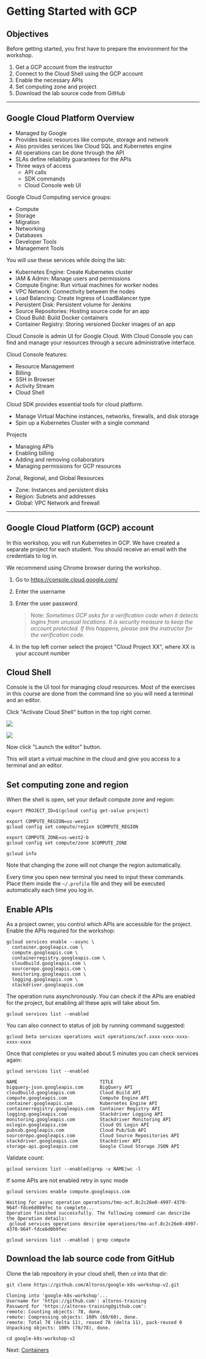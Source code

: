 # Getting Started with GCP

## Objectives

Before getting started, you first have to prepare the environment for the workshop.

1. Get a GCP account from the instructor
1. Connect to the Cloud Shell using the GCP account
1. Enable the necessary APIs
1. Set computing zone and project
1. Download the lab source code from GitHub

---

## Google Cloud Platform Overview

- Managed by Google
- Provides basic resources like compute, storage and network
- Also provides services like Cloud SQL and Kubernetes engine
- All operations can be done through the API
- SLAs define reliability guarantees for the APIs
- Three ways of access
  - API calls
  - SDK commands
  - Cloud Console web UI

Google Cloud Computing service groups:

- Compute
- Storage
- Migration
- Networking
- Databases
- Developer Tools
- Management Tools

You will use these services while doing the lab:

- Kubernetes Engine: Create Kubernetes cluster
- IAM & Admin: Manage users and permissions
- Compute Engine: Run virtual machines for worker nodes
- VPC Network: Connectivity between the nodes
- Load Balancing: Create Ingress of LoadBalancer type
- Persistent Disk: Persistent volume for Jenkins
- Source Repositories: Hosting source code for an app
- Cloud Build: Build Docker containers
- Container Registry: Storing versioned Docker images of an app

Cloud Console is admin UI for Google Cloud. With Cloud Console you can find and manage your resources through a secure administrative interface.

Cloud Console features:

- Resource Management
- Billing
- SSH in Browser
- Activity Stream
- Cloud Shell

Cloud SDK provides essential tools for cloud platform.

- Manage Virtual Machine instances, networks, firewalls, and disk storage
- Spin up a Kubernetes Cluster with a single command

Projects

- Managing APIs
- Enabling billing
- Adding and removing collaborators
- Managing permissions for GCP resources

Zonal, Regional, and Global Resources

- Zone: Instances and persistent disks
- Region: Subnets and addresses
- Global: VPC Network and firewall

---

## Google Cloud Platform (GCP) account

In this workshop, you will run Kubernetes in GCP. We have created a separate project for each student. You should receive an email with the credentials to log in.

We recommend using Chrome browser during the workshop.

1. Go to https://console.cloud.google.com/
1. Enter the username
1. Enter the user password

    > Note: *Sometimes GCP asks for a verification code when it detects logins from unusual locations. It is security measure to keep the account protected. If this happens, please ask the instructor for the verification code.*

1. In the top left corner select the project "Cloud Project XX", where XX is your account number

## Cloud Shell

Console is the UI tool for managing cloud resources. Most of the exercises in this course are done from the command line so you will need a terminal and an editor.

Click "Activate Cloud Shell" button in the top right corner.

  ![](img/cloud-shell.png)

  ![](img/cloud-shell-prompt.png)

Now click "Launch the editor" button.

This will start a virtual machine in the cloud and give you access to a terminal and an editor.

## Set computing zone and region

When the shell is open, set your default compute zone and region:

```shell
export PROJECT_ID=$(gcloud config get-value project)

export COMPUTE_REGION=us-west2
gcloud config set compute/region $COMPUTE_REGION

export COMPUTE_ZONE=us-west2-b
gcloud config set compute/zone $COMPUTE_ZONE

gcloud info
```

Note that changing the zone will not change the region automatically.

Every time you open new terminal you need to input these commands. Place them inside the `~/.profile` file and they will be executed automatically each time you log in.

## Enable APIs

As a project owner, you control which APIs are accessible for the project. Enable the APIs required for the workshop:

```shell
gcloud services enable --async \
  container.googleapis.com \
  compute.googleapis.com \
  containerregistry.googleapis.com \
  cloudbuild.googleapis.com \
  sourcerepo.googleapis.com \
  monitoring.googleapis.com \
  logging.googleapis.com \
  stackdriver.googleapis.com
```

The operation runs asynchronously. You can check if the APIs are enabled for the project, but enabling all these apis will take about 5m.

```shell
gcloud services list --enabled
```

You can also connect to status of job by running command suggested:

```shell
gcloud beta services operations wait operations/acf.xxxx-xxxx-xxxx-xxxx-xxxx
```

Once that completes or you waited about 5 minutes you can check services again:

```shell
gcloud services list --enabled
```

```
NAME                              TITLE
bigquery-json.googleapis.com      BigQuery API
cloudbuild.googleapis.com         Cloud Build API
compute.googleapis.com            Compute Engine API
container.googleapis.com          Kubernetes Engine API
containerregistry.googleapis.com  Container Registry API
logging.googleapis.com            Stackdriver Logging API
monitoring.googleapis.com         Stackdriver Monitoring API
oslogin.googleapis.com            Cloud OS Login API
pubsub.googleapis.com             Cloud Pub/Sub API
sourcerepo.googleapis.com         Cloud Source Repositories API
stackdriver.googleapis.com        Stackdriver API
storage-api.googleapis.com        Google Cloud Storage JSON API
```

Validate count:

```shell
gcloud services list --enabled|grep -v NAME|wc -l
```

If some APIs are not enabled retry in sync mode

```shell
gcloud services enable compute.googleapis.com
```

```
Waiting for async operation operations/tmo-acf.8c2c26e0-4997-4378-964f-fdce6d0b9fec to complete...
Operation finished successfully. The following command can describe the Operation details:
 gcloud services operations describe operations/tmo-acf.8c2c26e0-4997-4378-964f-fdce6d0b9fec
```

```shell
gcloud services list --enabled | grep compute
```

## Download the lab source code from GitHub

Clone the lab repository in your cloud shell, then `cd` into that dir:

```shell
git clone https://github.com/Altoros/google-k8s-workshop-v2.git
```

```
Cloning into 'google-k8s-workshop'...
Username for 'https://github.com': altoros-training
Password for 'https://altoros-training@github.com':
remote: Counting objects: 78, done.
remote: Compressing objects: 100% (60/60), done.
remote: Total 78 (delta 11), reused 78 (delta 11), pack-reused 0
Unpacking objects: 100% (78/78), done.
```

```shell
cd google-k8s-workshop-v2
```

Next: [Containers](02-containers.md)
